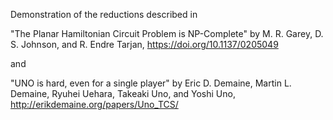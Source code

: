 Demonstration of the reductions described in

"The Planar Hamiltonian Circuit Problem is NP-Complete" by M. R. Garey, D. S. Johnson, and R. Endre Tarjan, https://doi.org/10.1137/0205049

and

"UNO is hard, even for a single player" by Eric D. Demaine, Martin L. Demaine, Ryuhei Uehara, Takeaki Uno, and Yoshi Uno, http://erikdemaine.org/papers/Uno_TCS/
